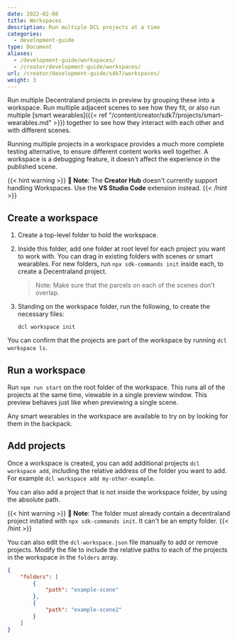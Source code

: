 ```yaml
---
date: 2022-02-08
title: Workspaces
description: Run multiple DCL projects at a time
categories:
  - development-guide
type: Document
aliases:
  - /development-guide/workspaces/
  - /creator/development-guide/workspaces/
url: /creator/development-guide/sdk7/workspaces/
weight: 3
---
```


Run multiple Decentraland projects in preview by grouping these into a workspace. Run multiple adjacent scenes to see how they fit, or also run multiple [smart wearables]({{< ref "/content/creator/sdk7/projects/smart-wearables.md" >}}) together to see how they interact with each other and with different scenes.

Running multiple projects in a workspace provides a much more complete testing alternative, to ensure different content works well together. A workspace is a debugging feature, it doesn't affect the experience in the published scene.

{{< hint warning >}}
**📔 Note**: The **Creator Hub** doesn't currently support handling Workspaces. Use the **VS Studio Code** extension instead.
{{< /hint >}}

## Create a workspace

1. Create a top-level folder to hold the workspace.

2. Inside this folder, add one folder at root level for each project you want to work with. You can drag in existing folders with scenes or smart wearables. For new folders, run `npx sdk-commands init` inside each, to create a Decentraland project.

   > Note: Make sure that the parcels on each of the scenes don't overlap.

3. Standing on the workspace folder, run the following, to create the necessary files:

   `dcl workspace init`

You can confirm that the projects are part of the workspace by running `dcl workspace ls`.

## Run a workspace

Run `npm run start` on the root folder of the workspace. This runs all of the projects at the same time, viewable in a single preview window. This preview behaves just like when previewing a single scene.

Any smart wearables in the workspace are available to try on by looking for them in the backpack.

## Add projects

Once a workspace is created, you can add additional projects `dcl workspace add`, including the relative address of the folder you want to add. For example `dcl workspace add my-other-example`.

You can also add a project that is not inside the workspace folder, by using the absolute path.

{{< hint warning >}}
**📔 Note**: The folder must already contain a decentraland project initatied with `npx sdk-commands init`. It can't be an empty folder.
{{< /hint >}}

You can also edit the `dcl-workspace.json` file manually to add or remove projects. Modify the file to include the relative paths to each of the projects in the workspace in the `folders` array.

```json
{
	"folders": [
		{
			"path": "example-scene"
		},
		{
			"path": "example-scene2"
		}
	]
}
```
